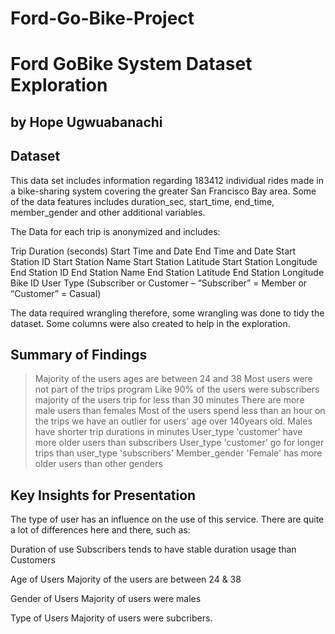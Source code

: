 # Ford-Go-Bike-Project

# Ford GoBike System Dataset Exploration
## by Hope Ugwuabanachi


## Dataset

This data set includes information regarding 183412 individual rides made in a bike-sharing system covering the greater San Francisco Bay area. Some of the data features includes duration_sec, start_time, end_time, member_gender and other additional variables.

The Data for each trip is anonymized and includes:

Trip Duration (seconds)
Start Time and Date
End Time and Date
Start Station ID
Start Station Name
Start Station Latitude
Start Station Longitude
End Station ID
End Station Name
End Station Latitude
End Station Longitude
Bike ID
User Type (Subscriber or Customer – “Subscriber” = Member or “Customer” = Casual)

The data required wrangling therefore, some wrangling was done to tidy the dataset. Some columns were also created to help in the exploration. 

## Summary of Findings

> Majority of the users ages are between 24 and 38
> Most users were not part of the trips program
> Like 90% of the users were subscribers
> majority of the users trip for less than 30 minutes
> There are more male users than females
> Most of the users spend less than an hour on the trips
> we have an outlier for users' age over 140years old.
> Males have shorter trip durations in minutes
> User_type 'customer' have more older users than subscribers 
> User_type 'customer' go for longer trips than user_type 'subscribers'
> Member_gender 'Female' has more older users than other genders



## Key Insights for Presentation

The type of user has an influence on the use of this service. There are quite a lot of differences here and there, such as:

Duration of use
Subscribers tends to have stable duration usage than Customers

Age of Users
Majority of the users are between 24 & 38

Gender of Users
Majority of users were males

Type of Users
Majority of users were subcribers.
